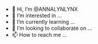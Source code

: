 - 👋 Hi, I’m @ANNALYNLYNX
- 👀 I’m interested in ...
- 🌱 I’m currently learning ...
- 💞️ I’m looking to collaborate on ...
- 📫 How to reach me ...

<!---
ANNALYNLYNX/ANNALYNLYNX is a ✨ special ✨ repository because its `README.md` (this file) appears on your GitHub profile.
You can click the Preview link to take a look at your changes.
--->
